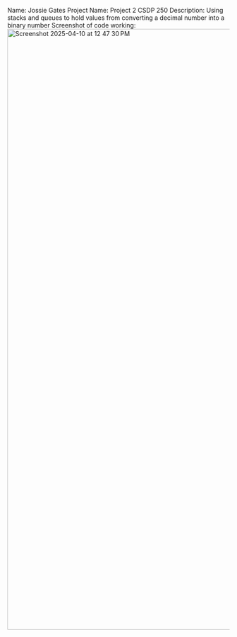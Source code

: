 Name: Jossie Gates
Project Name: Project 2 CSDP 250
Description: Using stacks and queues to hold values from converting a decimal number into a binary number
Screenshot of code working: <img width="1358" alt="Screenshot 2025-04-10 at 12 47 30 PM" src="https://github.com/user-attachments/assets/952c1463-2b5d-4d29-9ef7-b1377ed1b190" />
